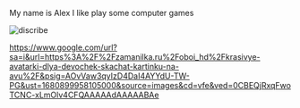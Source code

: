 My name is Alex
I like play some computer games

![discribe](https://www.google.com/url?sa=i&url=https%3A%2F%2Fzamanilka.ru%2Foboi_hd%2Fkrasivye-avatarki-dlya-devochek-skachat-kartinku-na-avu%2F&psig=AOvVaw3qyIzD4DaI4AYYdU-TW-PG&ust=1680899958105000&source=images&cd=vfe&ved=0CBEQjRxqFwoTCNC-xLmOlv4CFQAAAAAdAAAAABAe)

https://www.google.com/url?sa=i&url=https%3A%2F%2Fzamanilka.ru%2Foboi_hd%2Fkrasivye-avatarki-dlya-devochek-skachat-kartinku-na-avu%2F&psig=AOvVaw3qyIzD4DaI4AYYdU-TW-PG&ust=1680899958105000&source=images&cd=vfe&ved=0CBEQjRxqFwoTCNC-xLmOlv4CFQAAAAAdAAAAABAe